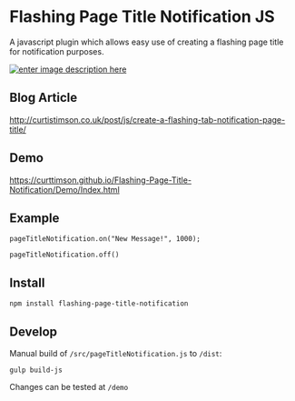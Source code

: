 # Flashing Page Title Notification JS

A javascript plugin which allows easy use of creating a flashing page title for notification purposes.

[![enter image description here][1]][1]


  [1]: http://i.stack.imgur.com/e2O3j.gif


## Blog Article

http://curtistimson.co.uk/post/js/create-a-flashing-tab-notification-page-title/


## Demo

https://curttimson.github.io/Flashing-Page-Title-Notification/Demo/Index.html


## Example

```
pageTitleNotification.on("New Message!", 1000);

pageTitleNotification.off()
```


## Install

```
npm install flashing-page-title-notification
```

## Develop

Manual build of `/src/pageTitleNotification.js` to `/dist`:

```
gulp build-js
```

Changes can be tested at `/demo`
